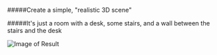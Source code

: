#####Create a simple, "realistic 3D scene"

#####It's just a room with a desk, some stairs, and a wall between the stairs and the desk

![Image of Result](http://i.imgur.com/vHiulZG.png)


